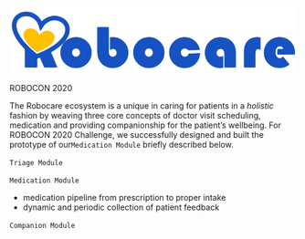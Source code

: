 ![Robocare_logo](Robocare_name_logo_blue.PNG)

ROBOCON 2020

The Robocare ecosystem is a unique in caring for patients in a _holistic_ fashion by weaving three core concepts of doctor visit scheduling, medication and providing companionship for the patient’s wellbeing. For ROBOCON 2020 Challenge, we successfully designed and built the prototype of our`Medication Module` briefly described below.

`Triage Module` 

`Medication Module`
- medication pipeline from prescription to proper intake
- dynamic and periodic collection of patient feedback

`Companion Module`



